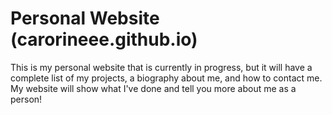 # Personal Website (carorineee.github.io)
This is my personal website that is currently in progress, but it will have a complete list of my projects, a biography about me, and how to contact me. My website will show what I've done and tell you more about me as a person!

